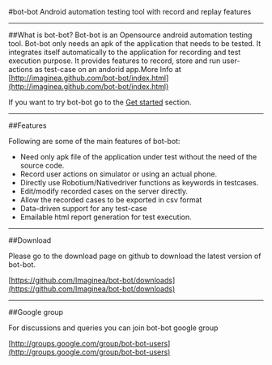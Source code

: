#bot-bot
Android automation testing tool with record and replay features

-------
##What is bot-bot?
Bot-bot is an Opensource android automation testing tool. Bot-bot only needs an apk of the application that needs to be tested. It integrates itself automatically to the application for recording and test execution purpose. It provides features to record, store and run user-actions as test-case on an andorid app.More Info at [http://imaginea.github.com/bot-bot/index.html](http://imaginea.github.com/bot-bot/index.html)


If you want to try bot-bot go to the [Get started](http://imaginea.github.com/bot-bot/pages/get_started.html) section.

------------
##Features

Following are some of the main features of bot-bot:

- Need only apk file of the application under test without the need of the source code.
- Record user actions on simulator or using an actual phone.
- Directly use Robotium/Nativedriver functions as keywords in testcases.
- Edit/modify recorded cases on the server directly.
- Allow the recorded cases to be exported in csv format
- Data-driven support for any test-case
- Emailable html report generation for test execution.

-------------------
##Download

Please go to the download page on github to download the latest version of bot-bot.

[https://github.com/Imaginea/bot-bot/downloads](https://github.com/Imaginea/bot-bot/downloads)

------------
##Google group

For discussions and queries you can join bot-bot google group

[http://groups.google.com/group/bot-bot-users](http://groups.google.com/group/bot-bot-users)